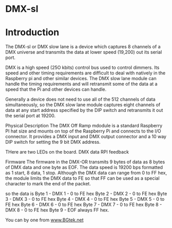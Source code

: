 # DMX-sl
# Introduction

The DMX-sl or DMX slow lane is a device which captures 8 channels of a DMX universe and transmits the data at lower speed (19,200) out its serial port.

DMX is a high speed (25O kbits) control bus used to control dimmers.  Its speed and other timing requirements are difficult to deal with natively in the Raspberry pi and other similar devices.  The DMX slow lane module can handle the timing requirements and will retransmit some of the data at a speed that the Pi and other devices can handle.

Generally a device does not need to use all of the 512 channels of data simultaneously, so the DMX slow lane module captures eight channels of data at any start address specified by the DIP switch and retransmits it out the serial port at 19200.

Physical Description
The DMX Off Ramp mdodule is a standard Raspberry PI hat size and mounts on top of the Raspberry Pi and connects to the I/O connector.  It provides a DMX input and DMX output connector and a 10 way DIP switch for setting the 9 bit DMX address.

THere are two LEDs on the board.
  DMX data
  RPI feedback 
  

Firmware
The firmware in the DMX-OR transmits 9 bytes of data as 8 bytes of DMX data and one byte as EOF.  The data speed is 19200 bps formatted as 1 start, 8 data, 1 stop.  Although the DMX data can range from 0 to FF hex, the module limits the DMX data to FE so that FF can be used as a special character to mark the end of the packet.

so the data is 
Byte 1 - DMX 1 - 0 to FE hex
Byte 2 - DMX 2 - 0 to FE hex
Byte 3 - DMX 3 - 0 to FE hex
Byte 4 - DMX 4 - 0 to FE hex
Byte 5 - DMX 5 - 0 to FE hex
Byte 6 - DMX 6 - 0 to FE hex
Byte 7 - DMX 7 - 0 to FE hex
Byte 8 - DMX 8 - 0 to FE hex
Byte 9 - EOF always FF hex.

You can by one from www.BGtek.net
